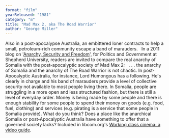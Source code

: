 ```yaml
---
format: "film"
yearReleased: "1981"
category: "m"
title: "Mad Max 2, aka The Road Warrior"
author: "George Miller"
---
```

Also in a post-apocalypse Australia, an embittered loner  contracts to help a small, petroleum-rich community escape a band of marauders.
 
In a 2011 blog on '<a href="http://introductiontopoliticsandgovernment.blogspot.co.uk/2011/01/anarchy-security-and-freedom.html">Anarchy,  Security and Freedom</a>', for Politics and Government at Shepherd University,  readers are invited to compare the real anarchy of Somalia with the  post-apocalyptic society of Mad Max 2:
 
. . . the anarchy of Somalia and the anarchy of The  Road Warrior is not chaotic. In post-Apocalyptic Australia, for instance,  Lord Humongous has a following. He's clearly in charge and his band of marauders  provide a level of collective security not available to most people living  there. In Somalia, people are struggling in a more open and less structured  fashion, but there is still a level of everyday order. Money is being made by  some people and there is enough stability for some people to spend their money  on goods (e.g. food, fuel, clothing) and services (e.g. pirating is a service  that some people in Somalia provide).   What do you think? Does a place like the anarchical Somalia or post-Apocalyptic  Australia have something to offer that a governed society lacks? 
Included in libcom.org's <a href="https://libcom.org/library/working-class-cinema-video-guide">Working class cinema: a video guide</a>.